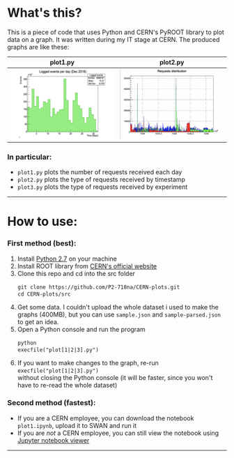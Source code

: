 # What's this?
This is a piece of code that uses Python and CERN's PyROOT library to plot data on a graph. It was written during my
IT stage at CERN. The produced graphs are like these:

 plot1.py                      | plot2.py
:-----------------------------:|:-----------------------------:
 ![plot1](plot1.png "Plot 1")  |  ![plot2](plot2.png "Plot 2")

### In particular:
- `plot1.py` plots the number of requests received each day
- `plot2.py` plots the type of requests received by timestamp
- `plot3.py` plots the type of requests received by experiment

---

# How to use:

### First method (best):
1. Install [Python 2.7](https://www.python.org/downloads/release/python-272/) on your machine
1. Install ROOT library from [CERN's official website](https://root.cern.ch/downloading-root)
1. Clone this repo and cd into the src folder
    ```
    git clone https://github.com/P2-718na/CERN-plots.git
    cd CERN-plots/src
    ```
1. Get some data. I couldn't upload the whole dataset i used to make the graphs (400MB), but you
can use `sample.json` and `sample-parsed.json` to get an idea.
1. Open a Python console and run the program
    ```
    python
    execfile("plot[1|2|3].py")
    ```
1. If you want to make changes to the graph, re-run
    `execfile("plot[1|2|3].py")`  
    without closing the Python console (it will be faster, since you won't have to re-read the whole dataset)

### Second method (fastest):
- If you are a CERN employee, you can download the notebook `plot1.ipynb`, upload it to SWAN and run it
- If you are *not* a CERN employee, you can still view the notebook using
[Jupyter notebook viewer](https://nbviewer.jupyter.org/github/P2-718na/CERN-plots/blob/master/plot1.ipynb)

---
 